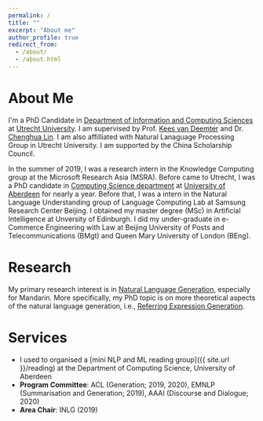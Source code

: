 ```yaml
---
permalink: /
title: ""
excerpt: "About me"
author_profile: true
redirect_from: 
  - /about/
  - /about.html
---
```


About Me
======

I'm a PhD Candidate in [Department of Information and Computing Sciences](https://www.uu.nl/en/organisation/department-of-information-and-computing-sciences) at [Utrecht University](https://www.uu.nl/). I am supervised by Prof. [Kees van Deemter](http://homepages.abdn.ac.uk/k.vdeemter/pages/) and Dr. [Chenghua Lin](https://chenghualin.wordpress.com/). I am also affilliated with Natural Lanaguage Processing Group in Utrecht University. I am supported by the China Scholarship Council.

In the summer of 2019, I was a research intern in the Knowledge Computing group at the Microsoft Research Asia (MSRA). Before came to Utrecht, I was a PhD candidate in [Computing Science department](https://www.abdn.ac.uk/ncs/departments/computing-science/index.php) at [University of Aberdeen](https://www.abdn.ac.uk/) for nearly a year. Before that, I was a intern in the Natural Language Understanding group of Language Computing Lab at Samsung Research Center Beijing. I obtained my master degree (MSc) in Artificial Intelligence at Unversity of Edinburgh. I did my under-graduate in e-Commerce Engineering with Law at Beijing University of Posts and Telecommunications (BMgt) and Queen Mary University of London (BEng).

Research
======

My primary research interest is in [Natural Language Generation](https://en.wikipedia.org/wiki/Natural_language_generation), especially for Mandarin. More specifically, my PhD topic is on more theoretical aspects of the natural language generation, i.e., [Referring Expression Generation](http://aura.abdn.ac.uk/handle/2164/8956).

Services
======
- I used to organised a [mini NLP and ML reading group]({{ site.url }}/reading) at the Department of Computing Science, University of Aberdeen
- **Program Committee**: ACL (Generation; 2019, 2020), EMNLP (Summarisation and Generation; 2019), AAAI (Discourse and Dialogue; 2020)
- **Area Chair**: INLG (2019)

